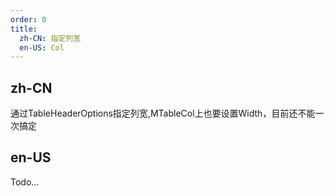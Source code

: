 ```yaml
---
order: 0
title:
  zh-CN: 指定列宽
  en-US: Col
---
```


## zh-CN

通过TableHeaderOptions指定列宽,MTableCol上也要设置Width，目前还不能一次搞定

## en-US

Todo...
